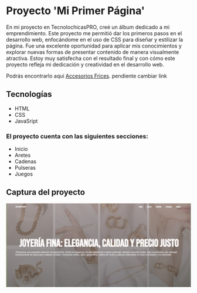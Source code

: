 # Proyecto 'Mi Primer Página'

En mi proyecto en TecnolochicasPRO, creé un álbum dedicado a mi emprendimiento. Este proyecto me permitió dar los primeros pasos en el desarrollo web, enfocándome en el uso de CSS para diseñar y estilizar la página. Fue una excelente oportunidad para aplicar mis conocimientos y explorar nuevas formas de presentar contenido de manera visualmente atractiva. Estoy muy satisfecha con el resultado final y con cómo este proyecto refleja mi dedicación y creatividad en el desarrollo web.

Podrás encontrarlo aquí [Accesorios Frices](https://frida-vazquez.github.io/).
pendiente cambiar link

## Tecnologías 
* HTML
* CSS
* JavaSript

### El proyecto cuenta con las siguientes secciones:
* Inicio
* Aretes
* Cadenas
* Pulseras
* Juegos

## Captura del proyecto
![Captura del proyecto](/Imagenes/captura-proyecto.png)



